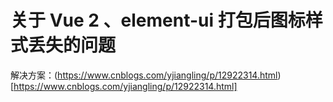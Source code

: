 # 关于 Vue 2 、element-ui 打包后图标样式丢失的问题

解决方案：(https://www.cnblogs.com/yjiangling/p/12922314.html)[https://www.cnblogs.com/yjiangling/p/12922314.html]

